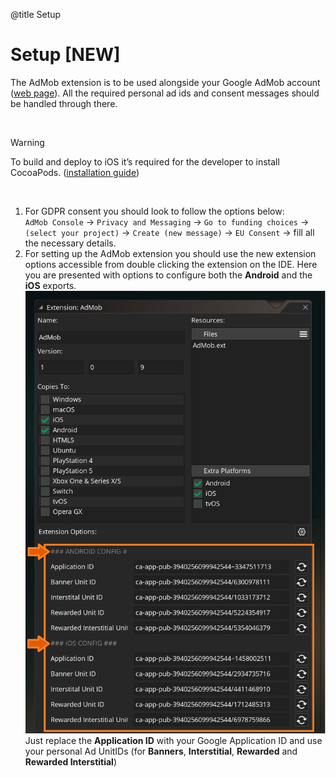 @title Setup

# Setup [NEW]

The AdMob extension is to be used alongside your Google AdMob account ([web page](https://admob.google.com/home/)). All the required personal ad ids and consent messages should be handled through there.

<br>

> [!WARNING]
>
> To build and deploy to iOS it’s required for the developer to install CocoaPods. ([installation guide](https://help.yoyogames.com/hc/en-us/articles/360008958858-iOS-and-tvOS-Using-Cocoa-Pods))

<br>

1. For GDPR consent you should look to follow the options below:\
`AdMob Console` → `Privacy and Messaging` → `Go to funding choices` → `(select your project)` → `Create (new message)` → `EU Consent` → fill all the necessary details.
2. For setting up the AdMob extension you should use the new extension options accessible from double clicking the extension on the IDE. Here you are presented with options to configure both the **Android** and the **iOS** exports.
![Android iOS Config Options!](assets/admob_android_ios_config.png)
Just replace the **Application ID** with your Google Application ID and use your personal Ad UnitIDs (for **Banners**, **Interstitial**, **Rewarded** and **Rewarded Interstitial**)
